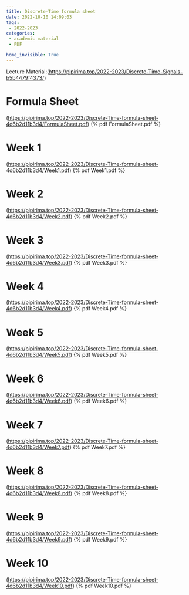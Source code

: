 ```yaml
---
title: Discrete-Time formula sheet
date: 2022-10-10 14:09:03
tags:
 - 2022-2023
categories: 
 - academic material
 - PDF

home_invisible: True
---
```


Lecture Material:(https://pipirima.top/2022-2023/Discrete-Time-Signals-b5b4479f4373/)

# Formula Sheet
(https://pipirima.top/2022-2023/Discrete-Time-formula-sheet-4d6b2d11b3d4/FormulaSheet.pdf)
{% pdf  FormulaSheet.pdf %}

# Week 1
(https://pipirima.top/2022-2023/Discrete-Time-formula-sheet-4d6b2d11b3d4/Week1.pdf)
{% pdf  Week1.pdf %}

# Week 2
(https://pipirima.top/2022-2023/Discrete-Time-formula-sheet-4d6b2d11b3d4/Week2.pdf)
{% pdf  Week2.pdf %}

# Week 3
(https://pipirima.top/2022-2023/Discrete-Time-formula-sheet-4d6b2d11b3d4/Week3.pdf)
{% pdf  Week3.pdf %}

# Week 4
(https://pipirima.top/2022-2023/Discrete-Time-formula-sheet-4d6b2d11b3d4/Week4.pdf)
{% pdf  Week4.pdf %}

# Week 5
(https://pipirima.top/2022-2023/Discrete-Time-formula-sheet-4d6b2d11b3d4/Week5.pdf)
{% pdf  Week5.pdf %}

# Week 6
(https://pipirima.top/2022-2023/Discrete-Time-formula-sheet-4d6b2d11b3d4/Week6.pdf)
{% pdf  Week6.pdf %}

# Week 7
(https://pipirima.top/2022-2023/Discrete-Time-formula-sheet-4d6b2d11b3d4/Week7.pdf)
{% pdf  Week7.pdf %}

# Week 8
(https://pipirima.top/2022-2023/Discrete-Time-formula-sheet-4d6b2d11b3d4/Week8.pdf)
{% pdf  Week8.pdf %}

# Week 9
(https://pipirima.top/2022-2023/Discrete-Time-formula-sheet-4d6b2d11b3d4/Week9.pdf)
{% pdf  Week9.pdf %}

# Week 10
(https://pipirima.top/2022-2023/Discrete-Time-formula-sheet-4d6b2d11b3d4/Week10.pdf)
{% pdf  Week10.pdf %}
